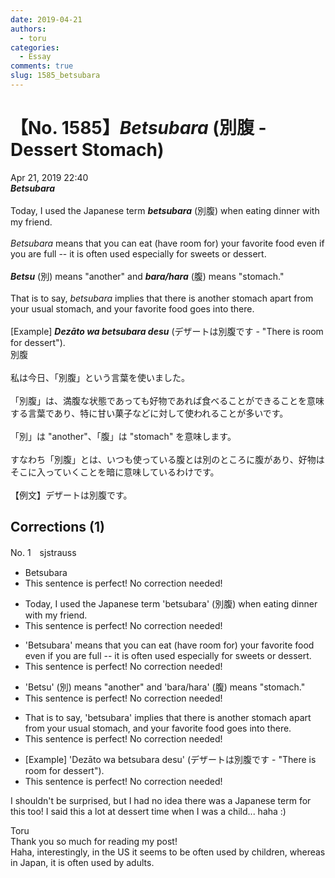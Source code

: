 ```yaml
---
date: 2019-04-21
authors:
  - toru
categories:
  - Essay
comments: true
slug: 1585_betsubara
---
```


# 【No. 1585】<strong><em>Betsubara</strong></em> (別腹 - Dessert Stomach)
<div class="date">Apr 21, 2019 22:40</div>
<div id="post"><div id="body_show_ori">
<strong><em>Betsubara</strong></em><br/><br/>Today, I used the Japanese term <strong><em>betsubara</em></strong> (別腹) when eating dinner with my friend.<br/><br/><em>Betsubara</em> means that you can eat (have room for) your favorite food even if you are full -- it is often used especially for sweets or dessert.<br/><br/><strong><em>Betsu</em></strong> (別) means "another" and <strong><em>bara/hara</em></strong> (腹) means "stomach."<br/><br/>That is to say, <em>betsubara</em> implies that there is another stomach apart from your usual stomach, and your favorite food goes into there.<br/><br/>[Example] <strong><em>Dezāto wa betsubara desu</em></strong> (デザートは別腹です - "There is room for dessert").
</div></div>

<!-- more -->

<div id="post_ja"><div id="body_show_mo">
別腹<br/><br/>私は今日、「別腹」という言葉を使いました。<br/><br/>「別腹」は、満腹な状態であっても好物であれば食べることができることを意味する言葉であり、特に甘い菓子などに対して使われることが多いです。<br/><br/>「別」は "another"、「腹」は "stomach" を意味します。<br/><br/>すなわち「別腹」とは、いつも使っている腹とは別のところに腹があり、好物はそこに入っていくことを暗に意味しているわけです。<br/><br/>【例文】デザートは別腹です。
</div></div>

## Corrections (1)
<div id="block"><div class="first_name"> No. 1　<span class="just_name">sjstrauss</span></div><div id="block2">
<ul class="correction_field">
<li class="incorrect">Betsubara</li>
<li class="corrected perfect">This sentence is perfect! No correction needed!</li>
</ul>
<ul class="correction_field">
<li class="incorrect">Today, I used the Japanese term 'betsubara' (別腹) when eating dinner with my friend.</li>
<li class="corrected perfect">This sentence is perfect! No correction needed!</li>
</ul>
<ul class="correction_field">
<li class="incorrect">'Betsubara' means that you can eat (have room for) your favorite food even if you are full -- it is often used especially for sweets or dessert.</li>
<li class="corrected perfect">This sentence is perfect! No correction needed!</li>
</ul>
<ul class="correction_field">
<li class="incorrect">'Betsu' (別) means "another" and 'bara/hara' (腹) means "stomach."</li>
<li class="corrected perfect">This sentence is perfect! No correction needed!</li>
</ul>
<ul class="correction_field">
<li class="incorrect">That is to say, 'betsubara' implies that there is another stomach apart from your usual stomach, and your favorite food goes into there.</li>
<li class="corrected perfect">This sentence is perfect! No correction needed!</li>
</ul>
<ul class="correction_field">
<li class="incorrect">[Example] 'Dezāto wa betsubara desu' (デザートは別腹です - "There is room for dessert").</li>
<li class="corrected perfect">This sentence is perfect! No correction needed!</li>
</ul>
<p class="comment_small">
 I shouldn't be surprised, but I had no idea there was a Japanese term for this too! I said this a lot at dessert time when I was a child... haha :)
</p>

</div><div class="name"><span class="just_name">Toru</span><br>
Thank you so much for reading my post!<br/>Haha, interestingly, in the US it seems to be often used by children, whereas in Japan, it is often used by adults.
</div>
</div>
